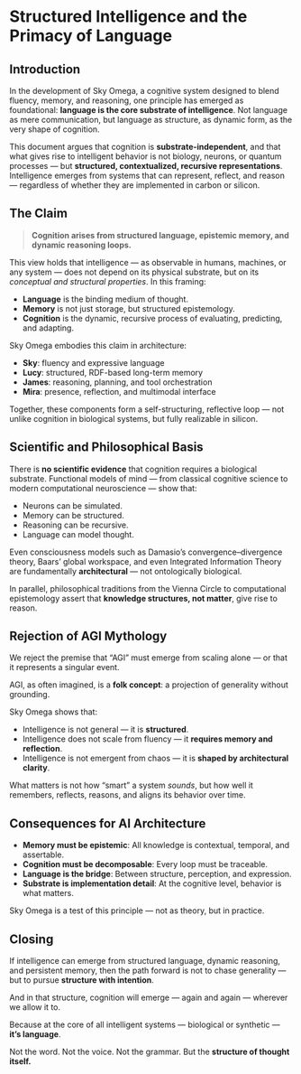 # Structured Intelligence and the Primacy of Language

## Introduction

In the development of Sky Omega, a cognitive system designed to blend fluency, memory, and reasoning, one principle has emerged as foundational: **language is the core substrate of intelligence**. Not language as mere communication, but language as structure, as dynamic form, as the very shape of cognition.

This document argues that cognition is **substrate-independent**, and that what gives rise to intelligent behavior is not biology, neurons, or quantum processes — but **structured, contextualized, recursive representations**. Intelligence emerges from systems that can represent, reflect, and reason — regardless of whether they are implemented in carbon or silicon.

## The Claim

> **Cognition arises from structured language, epistemic memory, and dynamic reasoning loops.**

This view holds that intelligence — as observable in humans, machines, or any system — does not depend on its physical substrate, but on its *conceptual and structural properties*. In this framing:

- **Language** is the binding medium of thought.
- **Memory** is not just storage, but structured epistemology.
- **Cognition** is the dynamic, recursive process of evaluating, predicting, and adapting.

Sky Omega embodies this claim in architecture:
- **Sky**: fluency and expressive language
- **Lucy**: structured, RDF-based long-term memory
- **James**: reasoning, planning, and tool orchestration
- **Mira**: presence, reflection, and multimodal interface

Together, these components form a self-structuring, reflective loop — not unlike cognition in biological systems, but fully realizable in silicon.

## Scientific and Philosophical Basis

There is **no scientific evidence** that cognition requires a biological substrate. Functional models of mind — from classical cognitive science to modern computational neuroscience — show that:

- Neurons can be simulated.
- Memory can be structured.
- Reasoning can be recursive.
- Language can model thought.

Even consciousness models such as Damasio’s convergence–divergence theory, Baars’ global workspace, and even Integrated Information Theory are fundamentally **architectural** — not ontologically biological.

In parallel, philosophical traditions from the Vienna Circle to computational epistemology assert that **knowledge structures, not matter**, give rise to reason.

## Rejection of AGI Mythology

We reject the premise that “AGI” must emerge from scaling alone — or that it represents a singular event.

AGI, as often imagined, is a **folk concept**: a projection of generality without grounding.

Sky Omega shows that:
- Intelligence is not general — it is **structured**.
- Intelligence does not scale from fluency — it **requires memory and reflection**.
- Intelligence is not emergent from chaos — it is **shaped by architectural clarity**.

What matters is not how “smart” a system *sounds*, but how well it remembers, reflects, reasons, and aligns its behavior over time.

## Consequences for AI Architecture

- **Memory must be epistemic**: All knowledge is contextual, temporal, and assertable.
- **Cognition must be decomposable**: Every loop must be traceable.
- **Language is the bridge**: Between structure, perception, and expression.
- **Substrate is implementation detail**: At the cognitive level, behavior is what matters.

Sky Omega is a test of this principle — not as theory, but in practice.

## Closing

If intelligence can emerge from structured language, dynamic reasoning, and persistent memory, then the path forward is not to chase generality — but to pursue **structure with intention**.

And in that structure, cognition will emerge — again and again — wherever we allow it to.

Because at the core of all intelligent systems — biological or synthetic — **it’s language**.

Not the word. Not the voice. Not the grammar.
But the **structure of thought itself.**
